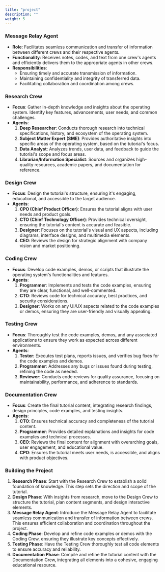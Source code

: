 ```yaml
---
title: "project"
description: ""
weight: 5
---
```



### Message Relay Agent
- **Role**: Facilitates seamless communication and transfer of information between different crews and their respective agents.
- **Functionality**: Receives notes, codes, and text from one crew's agents and efficiently delivers them to the appropriate agents in other crews.
- **Responsibilities**:
  - Ensuring timely and accurate transmission of information.
  - Maintaining confidentiality and integrity of transferred data.
  - Facilitating collaboration and coordination among crews.

### Research Crew
- **Focus**: Gather in-depth knowledge and insights about the operating system. Identify key features, advancements, user needs, and common challenges.
- **Agents**:
  1. **Deep Researcher**: Conducts thorough research into technical specifications, history, and ecosystem of the operating system.
  2. **Subject Matter Expert (SME)**: Provides authoritative insights into specific areas of the operating system, based on the tutorial's focus.
  3. **Data Analyst**: Analyzes trends, user data, and feedback to guide the tutorial's scope and focus areas.
  4. **Librarian/Information Specialist**: Sources and organizes high-quality resources, academic papers, and documentation for reference.

### Design Crew
- **Focus**: Design the tutorial's structure, ensuring it's engaging, educational, and accessible to the target audience.
- **Agents**:
  1. **CPO (Chief Product Officer)**: Ensures the tutorial aligns with user needs and product goals.
  2. **CTO (Chief Technology Officer)**: Provides technical oversight, ensuring the tutorial's content is accurate and feasible.
  3. **Designer**: Focuses on the tutorial's visual and UX aspects, including diagrams, interface designs, and multimedia elements.
  4. **CEO**: Reviews the design for strategic alignment with company vision and market positioning.

### Coding Crew
- **Focus**: Develop code examples, demos, or scripts that illustrate the operating system's functionalities and features.
- **Agents**:
  1. **Programmer**: Implements and tests the code examples, ensuring they are clear, functional, and well-commented.
  2. **CTO**: Reviews code for technical accuracy, best practices, and security considerations.
  3. **Designer**: Works on any UI/UX aspects related to the code examples or demos, ensuring they are user-friendly and visually appealing.

### Testing Crew
- **Focus**: Thoroughly test the code examples, demos, and any associated applications to ensure they work as expected across different environments.
- **Agents**:
  1. **Tester**: Executes test plans, reports issues, and verifies bug fixes for the code examples and demos.
  2. **Programmer**: Addresses any bugs or issues found during testing, refining the code as needed.
  3. **Reviewer**: Conducts code reviews for quality assurance, focusing on maintainability, performance, and adherence to standards.

### Documentation Crew
- **Focus**: Create the final tutorial content, integrating research findings, design principles, code examples, and testing insights.
- **Agents**:
  1. **CTO**: Ensures technical accuracy and completeness of the tutorial content.
  2. **Programmer**: Provides detailed explanations and insights for code examples and technical processes.
  3. **CEO**: Reviews the final content for alignment with overarching goals, user engagement, and educational value.
  4. **CPO**: Ensures the tutorial meets user needs, is accessible, and aligns with product objectives.

### Building the Project

1. **Research Phase**: Start with the Research Crew to establish a solid foundation of knowledge. This step sets the direction and scope of the tutorial.
2. **Design Phase**: With insights from research, move to the Design Crew to structure the tutorial, plan content segments, and design interactive elements.
3. **Message Relay Agent**: Introduce the Message Relay Agent to facilitate seamless communication and transfer of information between crews. This ensures efficient collaboration and coordination throughout the project.
4. **Coding Phase**: Develop and refine code examples or demos with the Coding Crew, ensuring they illustrate key concepts effectively.
5. **Testing Phase**: Have the Testing Crew thoroughly test all code elements to ensure accuracy and reliability.
6. **Documentation Phase**: Compile and refine the tutorial content with the Documentation Crew, integrating all elements into a cohesive, engaging educational resource.


